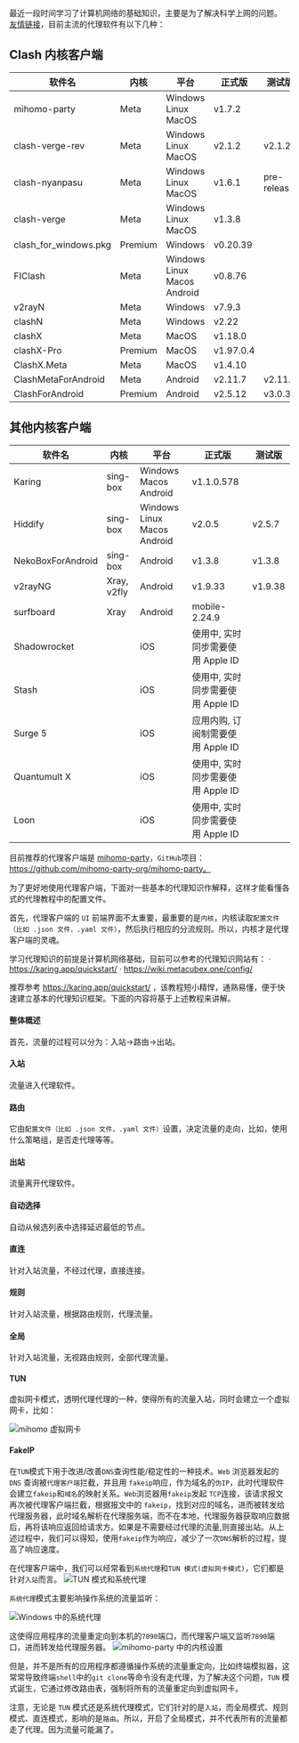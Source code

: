 最近一段时间学习了计算机网络的基础知识，主要是为了解决科学上网的问题。
[友情链接](https://www.clashverge.dev/friendship.html)，目前主流的代理软件有以下几种：

## Clash 内核客户端

| 软件名           | 内核     | 平台    | 正式版     | 测试版       |
|----------------|--------|-------|----------|------------|
| mihomo-party   | Meta    | Windows Linux MacOS | v1.7.2   |
| clash-verge-rev | Meta    | Windows Linux MacOS | v2.1.2   | v2.1.2     |
| clash-nyanpasu  | Meta    | Windows Linux MacOS | v1.6.1   | pre-release |
| clash-verge     | Meta    | Windows Linux MacOS | v1.3.8   |            |
| clash_for_windows.pkg | Premium | Windows | v0.20.39 |            |
| FIClash        | Meta    | Windows Linux Macos Android | v0.8.76  |            |
| v2rayN         | Meta    | Windows | v7.9.3   |            |
| clashN         | Meta    | Windows | v2.22    |            |
| clashX         | Meta    | MacOS   | v1.18.0  |            |
| clashX-Pro     | Premium | MacOS   | v1.97.0.4|            |
| ClashX.Meta    | Meta    | MacOS   | v1.4.10  |            |
| ClashMetaForAndroid | Meta  | Android | v2.11.7  | v2.11.7   |
| ClashForAndroid | Premium | Android | v2.5.12  | v3.0.3    |


## 其他内核客户端

| 软件名             | 内核       | 平台       | 正式版      | 测试版      |
|------------------|----------|----------|-----------|------------|
| Karing          | sing-box | Windows Macos Android  | v1.1.0.578    |
| Hiddify          | sing-box | Windows Linux Macos Android  | v2.0.5    | v2.5.7     |
| NekoBoxForAndroid| sing-box | Android  | v1.3.8    | v1.3.8     |
| v2rayNG          | Xray, v2fly | Android | v1.9.33 | v1.9.38   |
| surfboard        | Xray     | Android   | mobile-2.24.9 |           |
| Shadowrocket     |          | iOS      | 使用中, 实时同步需要使用 Apple ID | |
| Stash            |          | iOS      | 使用中, 实时同步需要使用 Apple ID | |
| Surge 5          |          | iOS      | 应用内购, 订阅制需要使用 Apple ID | |
| Quantumult X     |          | iOS      | 使用中, 实时同步需要使用 Apple ID | |
| Loon             |          | iOS      | 使用中, 实时同步需要使用 Apple ID | |

目前推荐的代理客户端是 [mihomo-party](https://mihomoparty.org/#google_vignette)，`GitHub`项目：https://github.com/mihomo-party-org/mihomo-party。


为了更好地使用代理客户端，下面对一些基本的代理知识作解释，这样才能看懂各式的代理教程中的配置文件。


首先，代理客户端的 `UI` 前端界面不太重要，最重要的是`内核`，内核读取`配置文件（比如 .json 文件，.yaml 文件）`，然后执行相应的分流规则。所以，内核才是代理客户端的灵魂。


学习代理知识的前提是计算机网络基础，目前可以参考的代理知识网站有：
· https://karing.app/quickstart/
· https://wiki.metacubex.one/config/

推荐参考 https://karing.app/quickstart/ ，该教程短小精悍，通熟易懂，便于快速建立基本的代理知识框架。下面的内容将基于上述教程来讲解。

#### 整体概述
首先，流量的过程可以分为：入站->路由->出站。

#### 入站
流量进入代理软件。


#### 路由
它由`配置文件（比如 .json 文件，.yaml 文件）`设置，决定流量的走向，比如，使用什么策略组，是否走代理等等。

#### 出站
流量离开代理软件。

#### 自动选择
自动从候选列表中选择延迟最低的节点。

#### 直连
针对入站流量，不经过代理，直接连接。

#### 规则
针对入站流量，根据路由规则，代理流量。

#### 全局
针对入站流量，无视路由规则，全部代理流量。

#### TUN
虚拟网卡模式，透明代理代理的一种，使得所有的流量入站，同时会建立一个虚拟网卡，比如：


![mihomo 虚拟网卡](./1241741098703_.pic_hd.jpg)


#### FakeIP
在`TUN`模式下用于改进/改善`DNS`查询性能/稳定性的一种技术。`Web` 浏览器发起的 `DNS` 查询被`代理客户端`拦截，并且用 `fakeip`响应，作为域名的`伪IP`，此时代理软件会建立`fakeip`和`域名`的映射关系。`Web`浏览器用`fakeip`发起 `TCP`连接，该请求报文再次被代理客户端拦截，根据报文中的 `fakeip`，找到对应的域名，进而被转发给代理服务器，此时域名解析在代理服务端，而不在本地，代理服务器获取响应数据后，再将该响应返回给请求方。如果是不需要经过代理的流量,则直接出站。从上述过程中，我们可以得知，使用`fakeip`作为响应，减少了一次`DNS`解析的过程，提高了响应速度。



在代理客户端中，我们可以经常看到`系统代理`和`TUN 模式(虚拟网卡模式)`，它们都是针对`入站`而言。
![TUN 模式和系统代理](./1251741099703_.pic.jpg)

`系统代理`模式主要影响操作系统的流量监听：

![Windows 中的系统代理](./1291741099930_.pic_hd.jpg)

这使得应用程序的流量重定向到本机的`7890`端口，而代理客户端又监听`7890`端口，进而转发给代理服务器。
![mihomo-party 中的内核设置](./1301741100077_.pic.jpg)



但是，并不是所有的应用程序都遵循操作系统的流量重定向，比如终端模拟器，这常常导致终端`shell`中的`git clone`等命令没有走代理，为了解决这个问题，`TUN` 模式诞生，它通过修改路由表，强制将所有的流量重定向到虚拟网卡。

注意，无论是 `TUN` 模式还是系统代理模式，它们针对的是`入站`，而全局模式、规则模式、直连模式，影响的是`路由`。所以，开启了全局模式，并不代表所有的流量都走了代理。因为流量可能漏了。

